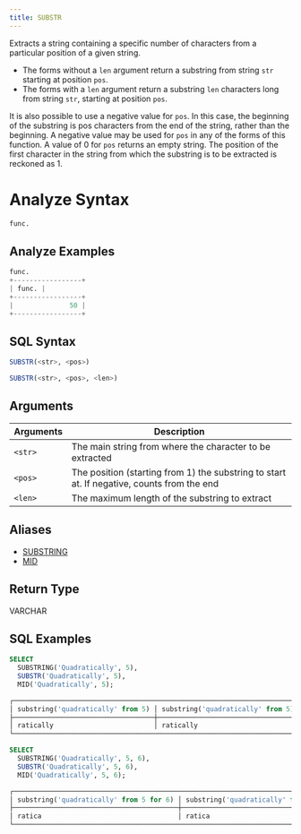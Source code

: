 ```yaml
---
title: SUBSTR
---
```


Extracts a string containing a specific number of characters from a particular position of a given string.

- The forms without a `len` argument return a substring from string `str` starting at position `pos`.
- The forms with a `len` argument return a substring `len` characters long from string `str`, starting at position `pos`.

It is also possible to use a negative value for `pos`. In this case, the beginning of the substring is pos characters from the end of the string, rather than the beginning. A negative value may be used for `pos` in any of the forms of this function. A value of 0 for `pos` returns an empty string. The position of the first character in the string from which the substring is to be extracted is reckoned as 1.

# Analyze Syntax

```python
func.
```

## Analyze Examples
```python
func.
+-----------------+
| func. |
+-----------------+
|              50 |
+-----------------+
```

## SQL Syntax

```sql
SUBSTR(<str>, <pos>)

SUBSTR(<str>, <pos>, <len>)
```

## Arguments

| Arguments | Description                                                                                |
|-----------|--------------------------------------------------------------------------------------------|
| `<str>`   | The main string from where the character to be extracted                                   |
| `<pos>`   | The position (starting from 1) the substring to start at. If negative, counts from the end |
| `<len>`   | The maximum length of the substring to extract                                             |

## Aliases

- [SUBSTRING](substring)
- [MID](mid)

## Return Type

VARCHAR

## SQL Examples

```sql
SELECT
  SUBSTRING('Quadratically', 5),
  SUBSTR('Quadratically', 5),
  MID('Quadratically', 5);

┌─────────────────────────────────────────────────────────────────────────────────────────────────┐
│ substring('quadratically' from 5) │ substring('quadratically' from 5) │ mid('quadratically', 5) │
├───────────────────────────────────┼───────────────────────────────────┼─────────────────────────┤
│ ratically                         │ ratically                         │ ratically               │
└─────────────────────────────────────────────────────────────────────────────────────────────────┘

SELECT
  SUBSTRING('Quadratically', 5, 6),
  SUBSTR('Quadratically', 5, 6),
  MID('Quadratically', 5, 6);

┌────────────────────────────────────────────────────────────────────────────────────────────────────────────────┐
│ substring('quadratically' from 5 for 6) │ substring('quadratically' from 5 for 6) │ mid('quadratically', 5, 6) │
├─────────────────────────────────────────┼─────────────────────────────────────────┼────────────────────────────┤
│ ratica                                  │ ratica                                  │ ratica                     │
└────────────────────────────────────────────────────────────────────────────────────────────────────────────────┘
```